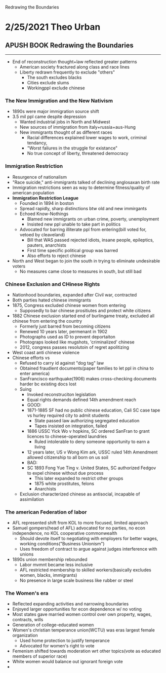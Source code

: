 Redrawing the Boundaries

# 2/25/2021 Theo Urban
## APUSH BOOK Redrawing the Boundaries
***
 - End of reconstruction thought+law reflected greater patterns
	 - American society fractured along class and race lines
	 - Liberty redrawn frequently to exclude "others"
		 - The south excludes blacks
		 - Cities exclude slums
		 - Workingppl exclude chinese

### The New Immigration and the New Nativism
 - 1890s were major immigration source shift
 - 3.5 mil ppl came despite depression
	 - Wanted industrial jobs in North and Midwest
	 - New sources of immigration from italy+russia+aus-Hung
	 - New immigrants thought of as different races
		 - Racial differences explained lower wages to work, criminal tendancy, 
		 - "Worst faliures in the struggle for existance"
		 - No true concept of liberty, threatened democracy

### Immigration Restriction
 - Resurgence of nationalism
 - "Race suicide," anti-immigrants talked of declining anglosaxan birth rate
 - Immigration restrictions seen as way to determine fitness/quality of american population
 - **Immigration Restriction League**
	 - Founded in 1894 in boston
	 - Spread rapidly, sharp distinctions btw old and new immirgants
	 - Echoed Know-Nothings
		 - Blamed new immigrants on urban crime, poverty, unemployment
		 - Insisted new ppl unable to take part in politics
	 - Advocated for barring illiterate ppl from entering(bill voted for, vetoed by cleaveland)
		 - Bill that WAS passed rejected idiots, insane people, epileptics, pauters, anarchists
		 - First time specific political group was barred
		 - Also efforts to reject chinese
 - North and West began to join the south in trying to eliminate undesirable voters
	 - No measures came close to measures in south, but still bad

### Chinese Exclusion and CHinese Rights
 - Nationhood boundaries, expanded after Civil war, contracted
 - Both parties hated chinese immigrants
 - 1875, Congress excluded chinese women from entering
	 - Supposedly to bar chinese prositiutes and protect white citizens
 - 1882 Chinese exclusion started end of burlingame treaty, excluded all chinese from entering the country
	 - Formerly just barred from becoming citizens
	 - Renewed 10 years later, permenant in 1902
	 - Photographs used as ID to prevent deportaiton
	 - Photograps looked like mugshots, 'criminalized' chinese
	 - 2012, congress passes resolutoin of regret apolitizing
 - West coast anti chinese violence
 - Chinese efforts vs
	 - Refused to carry id against "dog tag" law
	 - Obtained fraudlent documents(paper families to let ppl in china to enter america)
	 - SanFrancisco earthquake(1906) makes cross-checking documents harder bc existing docs lost
	 - Suing
		 - Invoked reconstruciton legislation
		 - Equal rights demands defined 14th amendment reach
		 - GOOD:
		 - 1871-1885 SF had no public chinese education, Cali SC case tape vs hurley required city to admit students
			 - State passed law authorizing segregated education
			 - Tapes insisted on integration, failed
		 - 1886 USSC Yick Wo v hopkins, SC ordered SanFran to grant licences to chinese-operated laundries
			 - Ruled intolerable to deny someone opportunity to earn a living
		 - 12 years later, US v Wong Kim ark, USSC ruled 14th Amendment allowed citizenship to all born on us soil
		 - BAD:
		 - SC 1893 Fong Yue Ting v. United States, SC authorized Fedgov to expel chinese without due process
			 - This later expanded to restrict other groups
			 - 1875 white prostitutes, felons
			 - Anarchists
	 - Exclusion characterized chinese as antisocial, incapable of assimilation

### The american Federation of labor
 - AFL represented shift from KOL to more focused, limited approach
 - Samuel gompers(head of AFL) advocated for no parties, no econ independence, no KOL cooperative commonwealth
	 - Should devote itself to negotiating with employers for better wages, working conditions("Business Unionism")
	 - Uses freedom of contract to argue against judges interference with unions
 - 1890s union membership rebounded
	 - Labor mvmnt became less inclusive
	 - AFL restricted membership to skilled workers(basically excludes women, blacks, immigrants)
	 - No presence in large scale business like rubber or steel

### The Women's era
 - Reflected expanding activities and narrowing boundaries
 - Enjoyed larger opportunities for econ dependence w/ no voting
 - Most states gave married women control over own property, wages, contracts, wills
 - Generation of college-educated women
 - Women's christian temperance union(WCTU) was eras largest female organization
	 - Used home protection to justify temperance
	 - Advocated for women's right to vote
 - Femenism shifted towards moderation wrt other topics(vote as educated members of superior race)
 - White women would balance out ignorant foreign vote
 - 